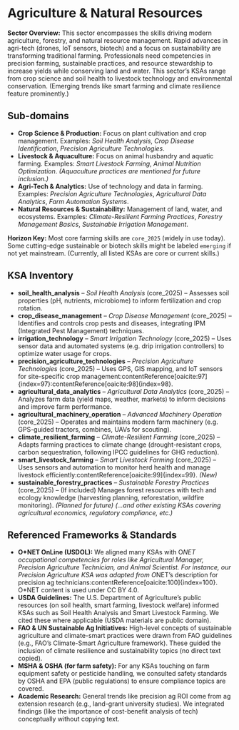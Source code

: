 # Agriculture & Natural Resources

**Sector Overview:** This sector encompasses the skills driving modern agriculture, forestry, and natural resource management. Rapid advances in agri-tech (drones, IoT sensors, biotech) and a focus on sustainability are transforming traditional farming. Professionals need competencies in precision farming, sustainable practices, and resource stewardship to increase yields while conserving land and water. This sector’s KSAs range from crop science and soil health to livestock technology and environmental conservation. (Emerging trends like smart farming and climate resilience feature prominently.)

## Sub-domains

- **Crop Science & Production:** Focus on plant cultivation and crop management. Examples: *Soil Health Analysis*, *Crop Disease Identification*, *Precision Agriculture Technologies*.
- **Livestock & Aquaculture:** Focus on animal husbandry and aquatic farming. Examples: *Smart Livestock Farming*, *Animal Nutrition Optimization*. *(Aquaculture practices are mentioned for future inclusion.)*
- **Agri-Tech & Analytics:** Use of technology and data in farming. Examples: *Precision Agriculture Technologies*, *Agricultural Data Analytics*, *Farm Automation Systems*.
- **Natural Resources & Sustainability:** Management of land, water, and ecosystems. Examples: *Climate-Resilient Farming Practices*, *Forestry Management Basics*, *Sustainable Irrigation Management*.

**Horizon Key:** Most core farming skills are `core_2025` (widely in use today). Some cutting-edge sustainable or biotech skills might be labeled `emerging` if not yet mainstream. (Currently, all listed KSAs are core or current skills.)

## KSA Inventory

- **soil_health_analysis** – *Soil Health Analysis* (core_2025) – Assesses soil properties (pH, nutrients, microbiome) to inform fertilization and crop rotation.
- **crop_disease_management** – *Crop Disease Management* (core_2025) – Identifies and controls crop pests and diseases, integrating IPM (Integrated Pest Management) techniques.
- **irrigation_technology** – *Smart Irrigation Technology* (core_2025) – Uses sensor data and automated systems (e.g. drip irrigation controllers) to optimize water usage for crops.
- **precision_agriculture_technologies** – *Precision Agriculture Technologies* (core_2025) – Uses GPS, GIS mapping, and IoT sensors for site-specific crop management:contentReference[oaicite:97]{index=97}:contentReference[oaicite:98]{index=98}.
- **agricultural_data_analytics** – *Agricultural Data Analytics* (core_2025) – Analyzes farm data (yield maps, weather, markets) to inform decisions and improve farm performance.
- **agricultural_machinery_operation** – *Advanced Machinery Operation* (core_2025) – Operates and maintains modern farm machinery (e.g. GPS-guided tractors, combines, UAVs for scouting).
- **climate_resilient_farming** – *Climate-Resilient Farming* (core_2025) – Adapts farming practices to climate change (drought-resistant crops, carbon sequestration, following IPCC guidelines for GHG reduction).
- **smart_livestock_farming** – *Smart Livestock Farming* (core_2025) – Uses sensors and automation to monitor herd health and manage livestock efficiently:contentReference[oaicite:99]{index=99}. *(New)*
- **sustainable_forestry_practices** – *Sustainable Forestry Practices* (core_2025) – (If included) Manages forest resources with tech and ecology knowledge (harvesting planning, reforestation, wildfire monitoring). *(Planned for future)*
*(...and other existing KSAs covering agricultural economics, regulatory compliance, etc.)*

## Referenced Frameworks & Standards

- **O*NET OnLine (USDOL):** We aligned many KSAs with O*NET occupational competencies for roles like *Agricultural Manager*, *Precision Agriculture Technician*, and *Animal Scientist*. For instance, our Precision Agriculture KSA was adapted from O*NET’s description for precision ag technicians:contentReference[oaicite:100]{index=100}. O*NET content is used under CC BY 4.0.
- **USDA Guidelines:** The U.S. Department of Agriculture’s public resources (on soil health, smart farming, livestock welfare) informed KSAs such as Soil Health Analysis and Smart Livestock Farming. We cited these where applicable (USDA materials are public domain).
- **FAO & UN Sustainable Ag Initiatives:** High-level concepts of sustainable agriculture and climate-smart practices were drawn from FAO guidelines (e.g., FAO’s Climate-Smart Agriculture framework). These guided the inclusion of climate resilience and sustainability topics (no direct text copied).
- **MSHA & OSHA (for farm safety):** For any KSAs touching on farm equipment safety or pesticide handling, we consulted safety standards by OSHA and EPA (public regulations) to ensure compliance topics are covered.
- **Academic Research:** General trends like precision ag ROI come from ag extension research (e.g., land-grant university studies). We integrated findings (like the importance of cost-benefit analysis of tech) conceptually without copying text.

